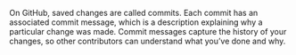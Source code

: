 On GitHub, saved changes are called commits.
Each commit has an associated commit message, which is a description explaining why a particular change was made. 
Commit messages capture the history of your changes, so other contributors can understand what you’ve done and why.

